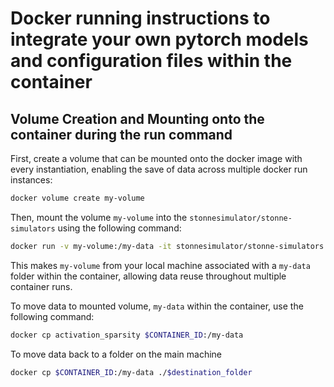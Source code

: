 # Docker running instructions to integrate your own pytorch models and configuration files within the container 

## Volume Creation and Mounting onto the container during the run command
First, create a volume that can be mounted onto the docker image with every instantiation, enabling the save of data across multiple docker run instances:

```bash
docker volume create my-volume
```

Then, mount the volume `my-volume` into the `stonnesimulator/stonne-simulators` using the following command:

```bash
docker run -v my-volume:/my-data -it stonnesimulator/stonne-simulators
```

This makes `my-volume` from your local machine associated with a `my-data` folder within the container, allowing data reuse throughout multiple container runs. 

To move data to mounted volume, `my-data` within the container, use the following command:

```bash
docker cp activation_sparsity $CONTAINER_ID:/my-data
```

To move data back to a folder on the main machine

```bash
docker cp $CONTAINER_ID:/my-data ./$destination_folder 
```